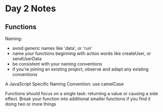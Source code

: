 # Day 2 Notes

## Functions

Naming:
* avoid generic names like 'data', or 'run'
* name your functions beginning with action words like createUser, or sendUserData
* be consistent with your naming conventions
* if you're joining an existing project, observe and adapt any existing conventions

A JavaScript Specific Naming Convention: use camelCase

Functions should focus on a single task: returning a value or causing a side effect. Break your function into additional smaller functions if you find it doing two or more things